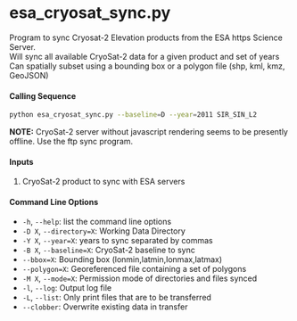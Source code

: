 esa_cryosat_sync.py
===================

Program to sync Cryosat-2 Elevation products from the ESA https Science Server.  
Will sync all available CryoSat-2 data for a given product and set of years  
Can spatially subset using a bounding box or a polygon file (shp, kml, kmz, GeoJSON)  

#### Calling Sequence
```bash
python esa_cryosat_sync.py --baseline=D --year=2011 SIR_SIN_L2
```
**NOTE:** CryoSat-2 server without javascript rendering seems to be presently offline.  Use the ftp sync program.    

#### Inputs
 1. CryoSat-2 product to sync with ESA servers

#### Command Line Options
 - `-h`, `--help`: list the command line options
 - `-D X`, `--directory=X`: Working Data Directory
 - `-Y X`, `--year=X`: years to sync separated by commas
 - `-B X`, `--baseline=X`: CryoSat-2 baseline to sync
 - `--bbox=X`: Bounding box (lonmin,latmin,lonmax,latmax)
 - `--polygon=X`: Georeferenced file containing a set of polygons
 - `-M X`, `--mode=X`: Permission mode of directories and files synced
 - `-l`, `--log`: Output log file
 - `-L`, `--list`: Only print files that are to be transferred
 - `--clobber`: Overwrite existing data in transfer
